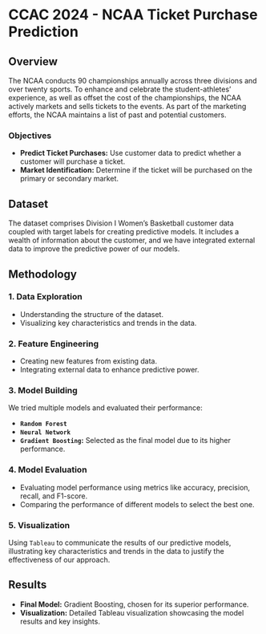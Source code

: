 # CCAC 2024 - NCAA Ticket Purchase Prediction

## Overview
The NCAA conducts 90 championships annually across three divisions and over twenty sports. To enhance and celebrate the student-athletes’ experience, as well as offset the cost of the championships, the NCAA actively markets and sells tickets to the events. As part of the marketing efforts, the NCAA maintains a list of past and potential customers.

### Objectives
- **Predict Ticket Purchases:** Use customer data to predict whether a customer will purchase a ticket.
- **Market Identification:** Determine if the ticket will be purchased on the primary or secondary market.

## Dataset
The dataset comprises Division I Women’s Basketball customer data coupled with target labels for creating predictive models. It includes a wealth of information about the customer, and we have integrated external data to improve the predictive power of our models.

## Methodology
### 1. Data Exploration
- Understanding the structure of the dataset.
- Visualizing key characteristics and trends in the data.

### 2. Feature Engineering
- Creating new features from existing data.
- Integrating external data to enhance predictive power.

### 3. Model Building
We tried multiple models and evaluated their performance:
- **`Random Forest`**
- **`Neural Network`**
- **`Gradient Boosting`:** Selected as the final model due to its higher performance.

### 4. Model Evaluation
- Evaluating model performance using metrics like accuracy, precision, recall, and F1-score.
- Comparing the performance of different models to select the best one.

### 5. Visualization
Using `Tableau` to communicate the results of our predictive models, illustrating key characteristics and trends in the data to justify the effectiveness of our approach.

## Results
- **Final Model:** Gradient Boosting, chosen for its superior performance.
- **Visualization:** Detailed Tableau visualization showcasing the model results and key insights.
